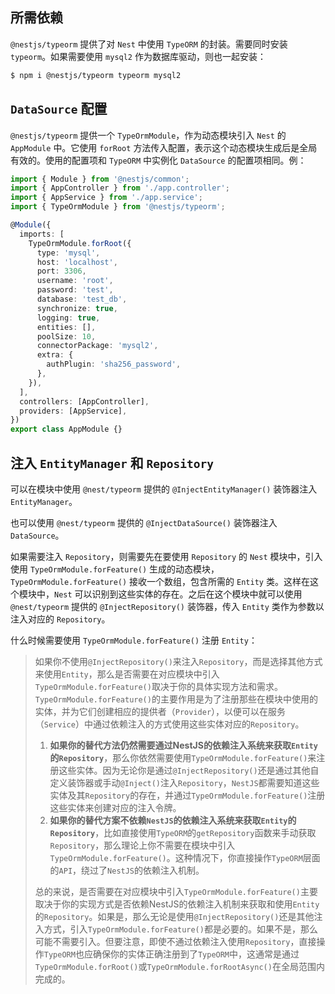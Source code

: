 ## 所需依赖

`@nestjs/typeorm` 提供了对 `Nest` 中使用 `TypeORM` 的封装。需要同时安装 `typeorm`。如果需要使用 `mysql2` 作为数据库驱动，则也一起安装：

~~~bash
$ npm i @nestjs/typeorm typeorm mysql2
~~~

## `DataSource` 配置

`@nestjs/typeorm` 提供一个 `TypeOrmModule`，作为动态模块引入 `Nest` 的 `AppModule` 中。它使用 `forRoot` 方法传入配置，表示这个动态模块生成后是全局有效的。使用的配置项和 `TypeORM` 中实例化 `DataSource` 的配置项相同。例：

~~~typescript
import { Module } from '@nestjs/common';
import { AppController } from './app.controller';
import { AppService } from './app.service';
import { TypeOrmModule } from '@nestjs/typeorm';

@Module({
  imports: [
    TypeOrmModule.forRoot({
      type: 'mysql',
      host: 'localhost',
      port: 3306,
      username: 'root',
      password: 'test',
      database: 'test_db',
      synchronize: true,
      logging: true,
      entities: [],
      poolSize: 10,
      connectorPackage: 'mysql2',
      extra: {
        authPlugin: 'sha256_password',
      },
    }),
  ],
  controllers: [AppController],
  providers: [AppService],
})
export class AppModule {}

~~~

## 注入 `EntityManager` 和 `Repository`

可以在模块中使用 `@nest/typeorm` 提供的 `@InjectEntityManager()` 装饰器注入 `EntityManager`。

也可以使用 `@nest/typeorm` 提供的 `@InjectDataSource()` 装饰器注入 `DataSource`。

如果需要注入 `Repository`，则需要先在要使用 `Repository` 的 `Nest` 模块中，引入使用 `TypeOrmModule.forFeature()` 生成的动态模块，`TypeOrmModule.forFeature()` 接收一个数组，包含所需的 `Entity` 类。这样在这个模块中，`Nest` 可以识别到这些实体的存在。之后在这个模块中就可以使用 `@nest/typeorm` 提供的 `@InjectRepository()` 装饰器，传入 `Entity` 类作为参数以注入对应的 `Repository`。

什么时候需要使用 `TypeOrmModule.forFeature()` 注册 `Entity`：

> 如果你不使用`@InjectRepository()`来注入`Repository`，而是选择其他方式来使用`Entity`，那么是否需要在对应模块中引入`TypeOrmModule.forFeature()`取决于你的具体实现方法和需求。`TypeOrmModule.forFeature()`的主要作用是为了注册那些在模块中使用的实体，并为它们创建相应的提供者（`Provider`），以便可以在服务（`Service`）中通过依赖注入的方式使用这些实体对应的`Repository`。
>
> 1. **如果你的替代方法仍然需要通过NestJS的依赖注入系统来获取`Entity`的`Repository`**，那么你依然需要使用`TypeOrmModule.forFeature()`来注册这些实体。因为无论你是通过`@InjectRepository()`还是通过其他自定义装饰器或手动`@Inject()`注入`Repository`，`NestJS`都需要知道这些实体及其`Repository`的存在，并通过`TypeOrmModule.forFeature()`注册这些实体来创建对应的注入令牌。
> 2. **如果你的替代方案不依赖`NestJS`的依赖注入系统来获取`Entity`的`Repository`**，比如直接使用`TypeORM`的`getRepository`函数来手动获取`Repository`，那么理论上你不需要在模块中引入`TypeOrmModule.forFeature()`。这种情况下，你直接操作`TypeORM`层面的`API`，绕过了`NestJS`的依赖注入机制。
>
> 总的来说，是否需要在对应模块中引入`TypeOrmModule.forFeature()`主要取决于你的实现方式是否依赖NestJS的依赖注入机制来获取和使用`Entity`的`Repository`。如果是，那么无论是使用`@InjectRepository()`还是其他注入方式，引入`TypeOrmModule.forFeature()`都是必要的。如果不是，那么可能不需要引入。但要注意，即使不通过依赖注入使用`Repository`，直接操作`TypeORM`也应确保你的实体正确注册到了`TypeORM`中，这通常是通过`TypeOrmModule.forRoot()`或`TypeOrmModule.forRootAsync()`在全局范围内完成的。

